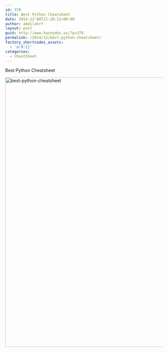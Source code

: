 ```yaml
---
id: 378
title: Best Python Cheatsheet
date: 2014-12-08T21:20:11+00:00
author: abdilahrf
layout: post
guid: http://www.hasnydes.us/?p=378
permalink: /2014/12/best-python-cheatsheet/
factory_shortcodes_assets:
  - 'a:0:{}'
categories:
  - CheatSheet
---
```

Best Python Cheatsheet

[<img class="aligncenter size-full wp-image-379" src="http://abdilahrf.me/images/2014/12/best-python-cheatsheet.png" alt="best-python-cheatsheet" width="636" height="864" />](http://abdilahrf.me/images/2014/12/best-python-cheatsheet.png)